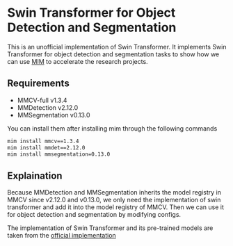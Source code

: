 # Swin Transformer for Object Detection and Segmentation

This is an unofficial implementation of Swin Transformer.
It implements Swin Transformer for object detection and segmentation tasks to show how we can use [MIM](https://github.com/open-mmlab/mim) to accelerate the research projects.

## Requirements

- MMCV-full v1.3.4
- MMDetection v2.12.0
- MMSegmentation v0.13.0

You can install them after installing mim through the following commands

```bash
mim install mmcv==1.3.4
mim install mmdet==2.12.0
mim install mmsegmentation=0.13.0
```

## Explaination

Because MMDetection and MMSegmentation inherits the model registry in MMCV since v2.12.0 and v0.13.0, we only need the implementation of swin transformer and add it into the model registry of MMCV. Then we can use it for object detection and segmentation by modifying configs.

The implementation of Swin Transformer and its pre-trained models are taken from the [official implementation]()
